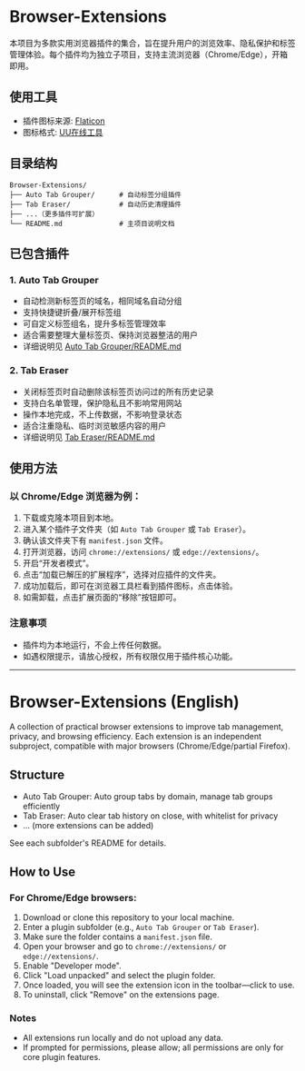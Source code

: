# Browser-Extensions

本项目为多款实用浏览器插件的集合，旨在提升用户的浏览效率、隐私保护和标签管理体验。每个插件均为独立子项目，支持主流浏览器（Chrome/Edge），开箱即用。

## 使用工具

- 插件图标来源: [Flaticon](https://www.flaticon.com/)
- 图标格式: [UU在线工具](https://uutool.cn/chrome-icon/)

## 目录结构

```
Browser-Extensions/
├── Auto Tab Grouper/      # 自动标签分组插件
├── Tab Eraser/            # 自动历史清理插件
├── ...（更多插件可扩展）
└── README.md              # 主项目说明文档
```

## 已包含插件

### 1. Auto Tab Grouper

- 自动检测新标签页的域名，相同域名自动分组
- 支持快捷键折叠/展开标签组
- 可自定义标签组名，提升多标签管理效率
- 适合需要整理大量标签页、保持浏览器整洁的用户
- 详细说明见 [Auto Tab Grouper/README.md](./Auto%20Tab%20Grouper/README.md)

### 2. Tab Eraser

- 关闭标签页时自动删除该标签页访问过的所有历史记录
- 支持白名单管理，保护隐私且不影响常用网站
- 操作本地完成，不上传数据，不影响登录状态
- 适合注重隐私、临时浏览敏感内容的用户
- 详细说明见 [Tab Eraser/README.md](./Tab%20Eraser/README.md)

## 使用方法

### 以 Chrome/Edge 浏览器为例：

1. 下载或克隆本项目到本地。
2. 进入某个插件子文件夹（如 `Auto Tab Grouper` 或 `Tab Eraser`）。
3. 确认该文件夹下有 `manifest.json` 文件。
4. 打开浏览器，访问 `chrome://extensions/` 或 `edge://extensions/`。
5. 开启“开发者模式”。
6. 点击“加载已解压的扩展程序”，选择对应插件的文件夹。
7. 成功加载后，即可在浏览器工具栏看到插件图标，点击体验。
8. 如需卸载，点击扩展页面的“移除”按钮即可。

### 注意事项

- 插件均为本地运行，不会上传任何数据。
- 如遇权限提示，请放心授权，所有权限仅用于插件核心功能。

---


# Browser-Extensions (English)

A collection of practical browser extensions to improve tab management, privacy, and browsing efficiency. Each extension
is an independent subproject, compatible with major browsers (Chrome/Edge/partial Firefox).

## Structure

- Auto Tab Grouper: Auto group tabs by domain, manage tab groups efficiently
- Tab Eraser: Auto clear tab history on close, with whitelist for privacy
- ... (more extensions can be added)

See each subfolder's README for details.

## How to Use

### For Chrome/Edge browsers:

1. Download or clone this repository to your local machine.
2. Enter a plugin subfolder (e.g., `Auto Tab Grouper` or `Tab Eraser`).
3. Make sure the folder contains a `manifest.json` file.
4. Open your browser and go to `chrome://extensions/` or `edge://extensions/`.
5. Enable "Developer mode".
6. Click "Load unpacked" and select the plugin folder.
7. Once loaded, you will see the extension icon in the toolbar—click to use.
8. To uninstall, click "Remove" on the extensions page.

### Notes

- All extensions run locally and do not upload any data.
- If prompted for permissions, please allow; all permissions are only for core plugin features.
